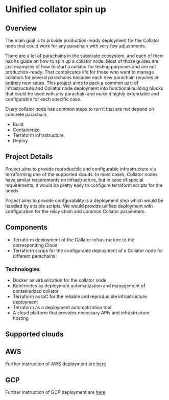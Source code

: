 # Unified collator spin up

## Overview
The main goal is to provide production-ready deployment for the Collator node that could work for any parachain with very few adjustments.

There are a lot of parachains in the substrate ecosystem, and each of them has its guide on how to spin up a collator node. Most of those guides are just examples of how to start a collator for testing purposes and are not production-ready. That complicates life for those who want to manage collators for several parachains because each new parachain requires an entirely new setup. This project aims to pack a common part of infrastructure and Collator node deployment into functional building blocks that could be used with any parachain and make it highly extendable and configurable for each specific case.

Every collator node has common steps to run it that are not depend on concrete parachain:
- Build
- Containerize
- Terraform infrastructure
- Deploy

## Project Details
Project aims to provide reproducible and configurable infrastructure via terraforming one of the supported clouds. In most cases, Collator nodes have similar requirements on infrastructure, but in case of special requirements, it would be pretty easy to configure terraform scripts for the needs.

Project aims to provide confgurability is a deployment step which would be handled by ansible scripts. We would provide unified deployment with configuration for the relay chain and common Collator parameters.

## Components
- Terraform deployment of the Collator infrastructure to the corresponding Cloud
- Terraform scrips for the configurable deployment of a Collator node for different parachains

### Technologies
- Docker as virtualization for the collator node
- Kubernetes as deployment automatization and management of containerized collator
- Terraform as IaC for the reliable and reproducible infrastructure deployment
- Terraform as a deployment automatization tool
- A cloud platform that provides necessary APIs and infrastructure hosting

## Supported clouds

## AWS
Further instruction of AWS deployment are [here](AWS/README.md)

## GCP
Further instruction of GCP deployment are [here](GCP/README.md)
